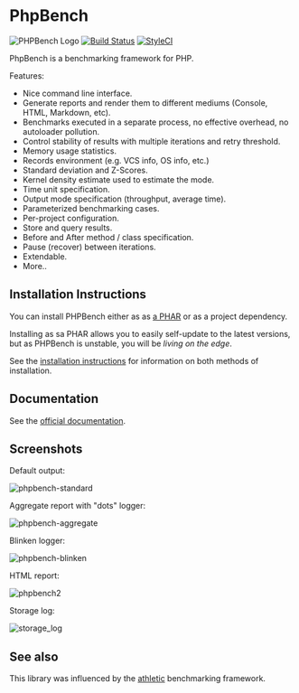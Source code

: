 PhpBench
========

![PHPBench Logo](https://avatars3.githubusercontent.com/u/12785153?v=3&s=100)
[![Build Status](https://travis-ci.org/phpbench/phpbench.svg?branch=master)](https://travis-ci.org/phpbench/phpbench)
[![StyleCI](https://styleci.io/repos/34982189/shield)](https://styleci.io/repos/34982189)

PhpBench is a benchmarking framework for PHP.

Features:

- Nice command line interface.
- Generate reports and render them to different mediums (Console, HTML,
  Markdown, etc).
- Benchmarks executed in a separate process, no effective overhead,
  no autoloader pollution.
- Control stability of results with multiple iterations and retry threshold.
- Memory usage statistics.
- Records environment (e.g. VCS info, OS info, etc.)
- Standard deviation and Z-Scores.
- Kernel density estimate used to estimate the mode.
- Time unit specification.
- Output mode specification (throughput, average time).
- Parameterized benchmarking cases.
- Per-project configuration.
- Store and query results.
- Before and After method / class specification.
- Pause (recover) between iterations.
- Extendable.
- More..

Installation Instructions
-------------------------

You can install PHPBench either as as [a
PHAR](http://phpbench.readthedocs.org/en/latest/installing.html#install-as-a-phar-package)
or as a project dependency.

Installing as sa PHAR allows you to easily self-update to the latest versions,
but as PHPBench is unstable, you will be *living on the edge*.

See the [installation instructions](http://phpbench.readthedocs.org/en/latest/installing.html#install-as-a-phar-package) for
information on both methods of installation.

Documentation
-------------

See the [official documentation](http://phpbench.readthedocs.org).

Screenshots
-----------

Default output:

![phpbench-standard](https://cloud.githubusercontent.com/assets/530801/12371974/b89f3e7a-bc46-11e5-9712-40eebbd87940.png)

Aggregate report with "dots" logger:

![phpbench-aggregate](https://cloud.githubusercontent.com/assets/530801/12371973/b89c0598-bc46-11e5-93c5-882b8497fbc2.png)

Blinken logger:

![phpbench-blinken](https://cloud.githubusercontent.com/assets/530801/12371975/b8c806fc-bc46-11e5-8e05-904f1928e783.png)

HTML report:

![phpbench2](https://cloud.githubusercontent.com/assets/530801/10666918/bb61e438-78d4-11e5-8add-454c51261aa8.png)

Storage log:

![storage_log](https://cloud.githubusercontent.com/assets/530801/13897608/e9774d7e-edad-11e5-9d39-750a394e9fbf.png)

See also
--------

This library was influenced by the
[athletic](https://github.com/polyfractal/athletic) benchmarking framework.
